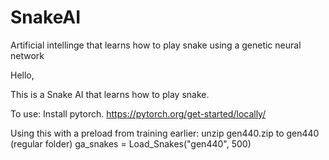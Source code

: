 # SnakeAI
Artificial intellinge that learns how to play snake using a genetic neural network

Hello,

This is a Snake AI that learns how to play snake.

To use:
Install pytorch. https://pytorch.org/get-started/locally/

Using this with a preload from training earlier:
unzip gen440.zip to gen440 (regular folder)
ga_snakes = Load_Snakes("gen440", 500)
